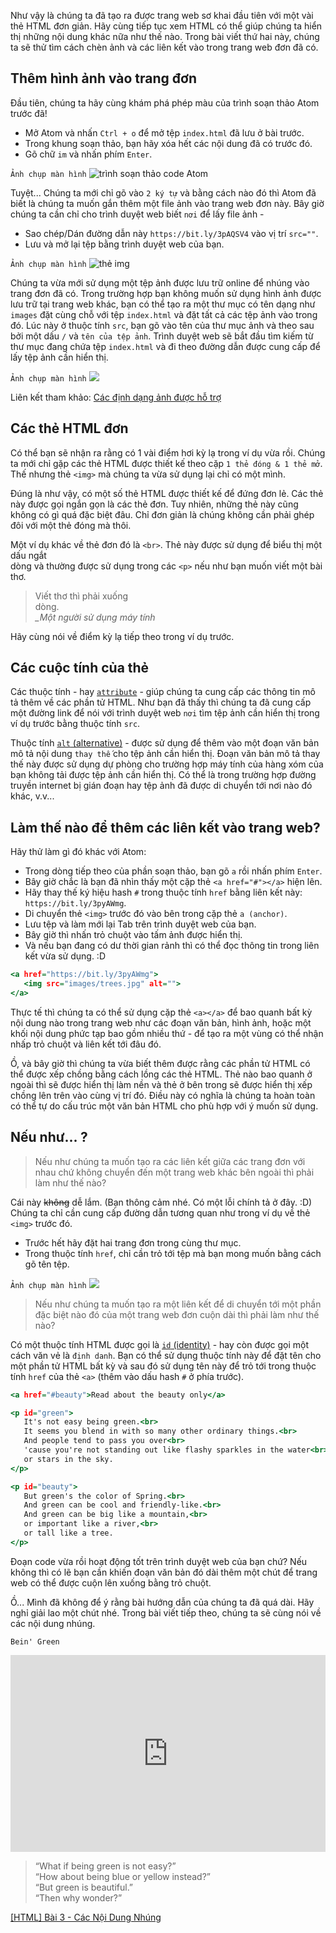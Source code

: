 Như vậy là chúng ta đã tạo ra được trang web sơ khai đầu tiên với một vài thẻ HTML đơn giản. Hãy cùng tiếp tục xem HTML có thể giúp chúng ta hiển thị những nội dung khác nữa như thế nào. Trong bài viết thứ hai này, chúng ta sẽ thử tìm cách chèn ảnh và các liên kết vào trong trang web đơn đã có.

## Thêm hình ảnh vào trang đơn

Đầu tiên, chúng ta hãy cùng khám phá phép màu của trình soạn thảo Atom trước đã!

- Mở Atom và nhấn `Ctrl + o` để mở tệp `index.html` đã lưu ở bài trước.
- Trong khung soạn thảo, bạn hãy xóa hết các nội dung đã có trước đó.
- Gõ chữ `im` và nhấn phím `Enter`.

`Ảnh chụp màn hình`
![trình soạn thảo code Atom](https://images.viblo.asia/b9efe2cf-a91e-4741-b974-3f2794eac619.png)

Tuyệt... Chúng ta mới chỉ gõ vào `2 ký tự` và bằng cách nào đó thì Atom đã biết là chúng ta muốn gắn thêm một file ảnh vào trang web đơn này. Bây giờ chúng ta cần chỉ cho trình duyệt web biết `nơi` để lấy file ảnh -

- Sao chép/Dán đường dẫn này `https://bit.ly/3pAQSV4` vào vị trí `src=""`.
- Lưu và mở lại tệp bằng trình duyệt web của bạn.

`Ảnh chụp màn hình`
![thẻ img](https://images.viblo.asia/5fba0a2b-eb28-4c0e-9695-1c207d0629fe.png)

Chúng ta vừa mới sử dụng một tệp ảnh được lưu trữ online để nhúng vào trang đơn đã có. Trong trường hợp bạn không muốn sử dụng hình ảnh được lưu trữ tại trang web khác, bạn có thể tạo ra một thư mục có tên dạng như `images` đặt cùng chỗ với tệp `index.html` và đặt tất cả các tệp ảnh vào trong đó. Lúc này ở thuộc tính `src`, bạn gõ vào tên của thư mục ảnh và theo sau bởi một dấu `/` và `tên của tệp ảnh`. Trình duyệt web sẽ bắt đầu tìm kiếm từ thư mục đang chứa tệp `index.html` và đi theo đường dẫn được cung cấp để lấy tệp ảnh cần hiển thị.

`Ảnh chụp màn hình`
![](https://images.viblo.asia/c7134664-c36a-46bf-9006-475c464739d8.png)

Liên kết tham khảo: [Các định dạng ảnh được hỗ trợ](https://developer.mozilla.org/en-US/docs/Web/HTML/Element/img#Supported_image_formats)

## Các thẻ HTML đơn

Có thể bạn sẽ nhận ra rằng có 1 vài điểm hơi kỳ lạ trong ví dụ vừa rồi. Chúng ta mới chỉ gặp các thẻ HTML được thiết kế theo cặp `1 thẻ đóng & 1 thẻ mở`. Thế nhưng thẻ `<img>` mà chúng ta vừa sử dụng lại chỉ có một mình.

Đúng là như vậy, có một số thẻ HTML được thiết kế để đứng đơn lẻ. Các thẻ này được gọi ngắn gọn là các thẻ đơn. Tuy nhiên, những thẻ này cũng không có gì quá đặc biệt đâu. Chỉ đơn giản là chúng không cần phải ghép đôi với một thẻ đóng mà thôi.

Một ví dụ khác về thẻ đơn đó là `<br>`. Thẻ này được sử dụng để biểu thị một dấu ngắt<br>dòng  và thường được sử dụng trong các `<p>` nếu như bạn muốn viết một bài thơ.

> Viết thơ thì phải xuống<br>
> dòng.  
> *_Một người sử dụng máy tính*

Hãy cùng nói về điểm kỳ lạ tiếp theo trong ví dụ trước.

## Các cuộc tính của thẻ

Các thuộc tính - hay [`attribute`](https://developer.mozilla.org/en-US/docs/Web/HTML/Attributes) - giúp chúng ta cung cấp các thông tin mô tả thêm về các phần tử HTML. Như bạn đã thấy thì chúng ta đã cung cấp một đường link để nói với trình duyệt web `nơi` tìm tệp ảnh cần hiển thị trong ví dụ trước bằng thuộc tính `src`.

Thuộc tính [`alt` (alternative)](https://www.w3schools.com/tags/att_img_alt.asp) - được sử dụng để thêm vào một đoạn văn bản mô tả nội dung `thay thế` cho tệp ảnh cần hiển thị. Đoạn văn bản mô tả thay thế này được sử dụng dự phòng cho trường hợp máy tính của hàng xóm của bạn không tải được tệp ảnh cần hiển thị. Có thể là trong trường hợp đường truyền internet bị gián đoạn hay tệp ảnh đã được di chuyển tới nơi nào đó khác, v.v...

## Làm thế nào để thêm các liên kết vào trang web?

Hãy thử làm gì đó khác với Atom:

- Trong dòng tiếp theo của phần soạn thảo, bạn gõ `a` rồi nhấn phím `Enter`.
- Bây giờ chắc là bạn đã nhìn thấy một cặp thẻ `<a href="#"></a>` hiện lên.
- Hãy thay thế ký hiệu hash `#` trong thuộc tính `href` bằng liên kết này: `https://bit.ly/3pyAWmg`.
- Di chuyển thẻ `<img>` trước đó vào bên trong cặp thẻ `a (anchor)`.
- Lưu tệp và làm mới lại Tab trên trình duyệt web của bạn.
- Bây giờ thì nhấn trỏ chuột vào tấm ảnh được hiển thị.
- Và nếu bạn đang có dư thời gian rảnh thì có thể đọc thông tin trong liên kết vừa sử dụng. :D

```index.html
<a href="https://bit.ly/3pyAWmg">
   <img src="images/trees.jpg" alt="">
</a>
```

Thực tế thì chúng ta có thể sử dụng cặp thẻ `<a></a>` để bao quanh bất kỳ nội dung nào trong trang web như các đoạn văn bản, hình ảnh, hoặc một khối nội dung phức tạp bao gồm nhiều thứ - để tạo ra một vùng có thể nhận nhấp trỏ chuột và liên kết tới đâu đó.

Ồ, và bây giờ thì chúng ta vừa biết thêm được rằng các phần tử HTML có thể được xếp chồng bằng cách lồng các thẻ HTML. Thẻ nào bao quanh ở ngoài thì sẽ được hiển thị làm nền và thẻ ở bên trong sẽ được hiển thị xếp chồng lên trên vào cùng vị trí đó. Điều này có nghĩa là chúng ta hoàn toàn có thể tự do cấu trúc một văn bản HTML cho phù hợp với ý muốn sử dụng.

## Nếu như... ?

> Nếu như chúng ta muốn tạo ra các liên kết giữa các trang đơn với nhau chứ không chuyển đến một trang web khác bên ngoài thì phải làm như thế nào?

Cái này ~~không~~ dễ lắm. (Bạn thông cảm nhé. Có một lỗi chính tả ở đây. :D)  
Chúng ta chỉ cần cung cấp đường dẫn tương quan như trong ví dụ về thẻ `<img>` trước đó.

- Trước hết hãy đặt hai trang đơn trong cùng thư mục.
- Trong thuộc tính `href`, chỉ cần trỏ tới tệp mà bạn mong muốn bằng cách gõ tên tệp.

`Ảnh chụp màn hình`
![](https://images.viblo.asia/73241714-3d20-4b75-b59b-073b3162f49b.png)

> Nếu như chúng ta muốn tạo ra một liên kết để di chuyển tới một phần đặc biệt nào đó của một trang web đơn cuộn dài thì phải làm như thế nào?

Có một thuộc tính HTML được gọi là [`id` (identity)](https://www.w3schools.com/tags/att_id.asp) - hay còn được gọi một cách văn vẻ là `định danh`. Bạn có thể sử dụng thuộc tính này để đặt tên cho một phần tử HTML bất kỳ và sau đó sử dụng tên này để trỏ tới trong thuộc tính `href` của thẻ `<a>` (thêm vào dấu hash `#` ở phía trước).

```identity.html
<a href="#beauty">Read about the beauty only</a>

<p id="green">
   It's not easy being green.<br>
   It seems you blend in with so many other ordinary things.<br>
   And people tend to pass you over<br>
   'cause you're not standing out like flashy sparkles in the water<br>
   or stars in the sky.
</p>

<p id="beauty">
   But green's the color of Spring.<br>
   And green can be cool and friendly-like.<br>
   And green can be big like a mountain,<br>
   or important like a river,<br>
   or tall like a tree.
</p>
```

Đoạn code vừa rồi hoạt động tốt trên trình duyệt web của bạn chứ? Nếu không thì có lẽ bạn cần khiến đoạn văn bản đó dài thêm một chút để trang web có thể được cuộn lên xuống bằng trỏ chuột.

Ồ... Mình đã không để ý rằng bài hướng dẫn của chúng ta đã quá dài. Hãy nghỉ giải lao một chút nhé. Trong bài viết tiếp theo, chúng ta sẽ cùng nói về các nội dung nhúng.

`Bein' Green`
<iframe width="100%" height="315" src="https://www.youtube.com/embed/z4ZxxHbJGbY" title="YouTube video player" frameborder="0" allow="accelerometer; autoplay; clipboard-write; encrypted-media; gyroscope; picture-in-picture" allowfullscreen></iframe>

> “What if being green is not easy?”  
> “How about being blue or yellow instead?”  
> “But green is beautiful.”  
> “Then why wonder?”

[[HTML] Bài 3 - Các Nội Dung Nhúng](/article/view/0003/html-bài-3---cách-sử-dụng-các-nội-dung-nhúng)